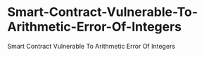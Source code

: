 # Smart-Contract-Vulnerable-To-Arithmetic-Error-Of-Integers
Smart Contract Vulnerable To Arithmetic Error Of Integers
